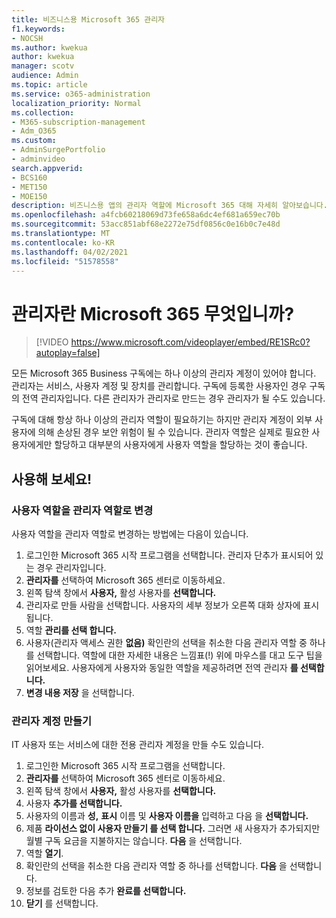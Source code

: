 ```yaml
---
title: 비즈니스용 Microsoft 365 관리자
f1.keywords:
- NOCSH
ms.author: kwekua
author: kwekua
manager: scotv
audience: Admin
ms.topic: article
ms.service: o365-administration
localization_priority: Normal
ms.collection:
- M365-subscription-management
- Adm_O365
ms.custom:
- AdminSurgePortfolio
- adminvideo
search.appverid:
- BCS160
- MET150
- MOE150
description: 비즈니스용 앱의 관리자 역할에 Microsoft 365 대해 자세히 알아보습니다.
ms.openlocfilehash: a4fcb60218069d73fe658a6dc4ef681a659ec70b
ms.sourcegitcommit: 53acc851abf68e2272e75df0856c0e16b0c7e48d
ms.translationtype: MT
ms.contentlocale: ko-KR
ms.lasthandoff: 04/02/2021
ms.locfileid: "51578558"
---
```

# <a name="what-is-a-microsoft-365-admin"></a>관리자란 Microsoft 365 무엇입니까?

> [!VIDEO https://www.microsoft.com/videoplayer/embed/RE1SRc0?autoplay=false]

모든 Microsoft 365 Business 구독에는 하나 이상의 관리자 계정이 있어야 합니다. 관리자는 서비스, 사용자 계정 및 장치를 관리합니다. 구독에 등록한 사용자인 경우 구독의 전역 관리자입니다. 다른 관리자가 관리자로 만드는 경우 관리자가 될 수도 있습니다.

구독에 대해 항상 하나 이상의 관리자 역할이 필요하기는 하지만 관리자 계정이 외부 사용자에 의해 손상된 경우 보안 위험이 될 수 있습니다. 관리자 역할은 실제로 필요한 사용자에게만 할당하고 대부분의 사용자에게 사용자 역할을 할당하는 것이 좋습니다.

## <a name="try-it"></a>사용해 보세요!

### <a name="change-a-user-role-to-an-admin-role"></a>사용자 역할을 관리자 역할로 변경

사용자 역할을 관리자 역할로 변경하는 방법에는 다음이 있습니다.

1. 로그인한 Microsoft 365 시작 프로그램을 선택합니다. 관리자 단추가 표시되어 있는 경우 관리자입니다.
1. **관리자를** 선택하여 Microsoft 365 센터로 이동하세요.
1. 왼쪽 탐색 창에서 **사용자,** 활성 사용자를 **선택합니다.**
1. 관리자로 만들 사람을 선택합니다. 사용자의 세부 정보가 오른쪽 대화 상자에 표시됩니다.
1. 역할 **관리를 선택 합니다.**
1. 사용자(관리자 액세스 권한 **없음)** 확인란의 선택을 취소한 다음 관리자 역할 중 하나를 선택합니다. 역할에 대한 자세한 내용은 느낌표(!) 위에 마우스를 대고 도구 팁을 읽어보세요. 사용자에게 사용자와 동일한 역할을 제공하려면 전역 관리자 **를 선택합니다.**
1. **변경 내용 저장** 을 선택합니다.

### <a name="create-an-admin-account"></a>관리자 계정 만들기 

IT 사용자 또는 서비스에 대한 전용 관리자 계정을 만들 수도 있습니다.

1. 로그인한 Microsoft 365 시작 프로그램을 선택합니다.
1. **관리자를** 선택하여 Microsoft 365 센터로 이동하세요.
1. 왼쪽 탐색 창에서 **사용자,** 활성 사용자를 **선택합니다.**
1. 사용자 **추가를 선택합니다.**
1. 사용자의 이름과  **성,** **표시** 이름 및 **사용자 이름을** 입력하고 다음 을 **선택합니다.**
1. 제품 **라이선스 없이 사용자 만들기 를 선택 합니다.** 그러면 새 사용자가 추가되지만 월별 구독 요금을 지불하지는 않습니다. **다음** 을 선택합니다.
1. 역할 **열기**.
1. 확인란의 선택을 취소한 다음 관리자 역할 중 하나를 선택합니다. **다음** 을 선택합니다.
1. 정보를 검토한 다음 추가 **완료를 선택합니다.**
1. **닫기** 를 선택합니다.
